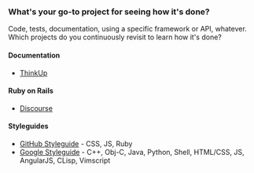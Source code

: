 ### What's your go-to project for seeing how it's done?

Code, tests, documentation, using a specific framework or API, whatever.  
Which projects do you continuously revisit to learn how it's done?

#### Documentation
- [ThinkUp](https://github.com/ginatrapani/ThinkUp)

#### Ruby on Rails
- [Discourse](https://github.com/discourse/discourse)

#### Styleguides
- [GitHub Styleguide](https://github.com/styleguide) - CSS, JS, Ruby
- [Google Styleguide](http://code.google.com/p/google-styleguide/) - C++, Obj-C, Java, Python, Shell, HTML/CSS, JS, AngularJS, CLisp, Vimscript
